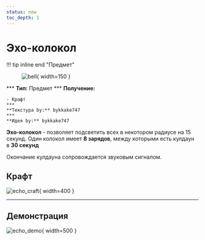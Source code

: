 ```yaml
---
status: new
toc_depth: 1
---
```


# Эхо-колокол

!!! tip inline end "Предмет"
    <figure markdown="span">
        ![bell](../../assets/items/items/echo_bell.png){ width=150 }
    </figure>
    ***
    **Тип:** Предмет
    ***
    **Получение:**
    
    - Крафт
    ***
    **Текстура by:** bykkake747
    ***
    **Идея by:** bykkake747

**Эхо-колокол** - позволяет подсветить всех в некотором радиусе на 15 секунд. Один колокол имеет **8 зарядов**, между которыми есть кулдаун в **30 секунд**

Окончание кулдауна сопровождается звуковым сигналом.

## Крафт

![echo_craft](../../assets/items/items/echo_craft.png){ width=400 }

***
## Демонстрация

![echo_demo](../../assets/screenshots/echo_bell_demo.gif){ width=500 }
